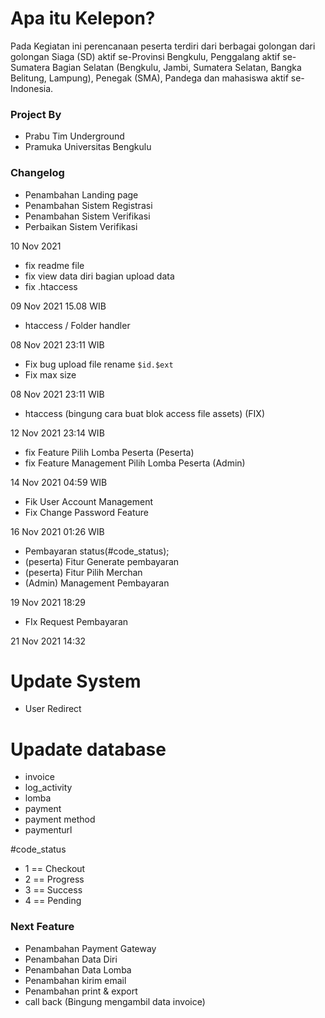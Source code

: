 # Apa itu Kelepon?

Pada Kegiatan ini perencanaan peserta terdiri dari berbagai golongan dari golongan Siaga (SD) aktif se-Provinsi Bengkulu, Penggalang aktif se-Sumatera Bagian Selatan (Bengkulu, Jambi, Sumatera Selatan, Bangka Belitung, Lampung), Penegak (SMA), Pandega dan mahasiswa aktif se-Indonesia.

### Project By
- Prabu Tim Underground
- Pramuka Universitas Bengkulu


### Changelog
- Penambahan Landing page
- Penambahan Sistem Registrasi
- Penambahan Sistem Verifikasi
- Perbaikan Sistem Verifikasi

10 Nov 2021
- fix readme file
- fix view data diri bagian upload data
- fix .htaccess

09 Nov 2021 15.08 WIB
- htaccess / Folder handler

08 Nov 2021 23:11 WIB
- Fix bug upload file rename `$id.$ext`
- Fix max size

08 Nov 2021 23:11 WIB
- htaccess (bingung cara buat blok access file assets) (FIX)

12 Nov 2021 23:14 WIB
- fix Feature Pilih Lomba Peserta (Peserta)
- fix Feature Management Pilih Lomba Peserta (Admin)

14 Nov 2021 04:59 WIB
- Fik User Account Management
- Fix Change Password Feature

16 Nov 2021 01:26 WIB
- Pembayaran status(#code_status);
- (peserta) Fitur Generate pembayaran
- (peserta) Fitur Pilih Merchan
- (Admin) Management Pembayaran

19 Nov 2021 18:29
- FIx Request Pembayaran


21 Nov 2021 14:32
# Update System
- User Redirect

# Upadate database
- invoice
- log_activity
- lomba
- payment
- payment method
- paymenturl


#code_status
- 1 == Checkout
- 2 == Progress
- 3 == Success
- 4 == Pending

### Next Feature
- Penambahan Payment Gateway
- Penambahan Data Diri
- Penambahan Data Lomba
- Penambahan kirim email
- Penambahan print & export
- call back (Bingung mengambil data invoice)
